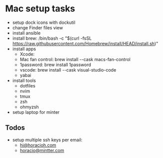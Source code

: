 # Mac setup tasks

- setup dock icons with dockutil
- change Finder files view
- install ansible
- install brew: /bin/bash -c "$(curl -fsSL https://raw.githubusercontent.com/Homebrew/install/HEAD/install.sh)"
- install apps
	- Xcode: 
	- Mac fan control: brew install --cask macs-fan-control
	- 1password: brew install 1password
	- vscode: brew install --cask visual-studio-code
	- yabai
- install tools
	- dotfiles
	- nvim
	- tmux
	- zsh
	- ohmyzsh
- setup laptop for minter

## Todos

- setup multiple ssh keys per email:
	- hi@horacioh.com
	- horacio@mintter.com